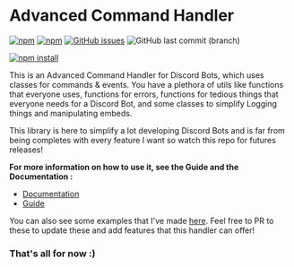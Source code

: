 # Advanced Command Handler

[![npm](https://img.shields.io/npm/dt/advanced-command-handler?logo=npm&style=for-the-badge)](https://www.npmjs.com/package/advanced-command-handler)
[![npm](https://img.shields.io/npm/v/advanced-command-handler?logo=npm&style=for-the-badge)](https://www.npmjs.com/package/advanced-command-handler)
[![GitHub issues](https://img.shields.io/github/issues-raw/ayfri/advanced-command-handler?logo=github&style=for-the-badge)](https://github.com/Ayfri/Advanced-Command-Handler/issues)
![GitHub last commit (branch)](https://img.shields.io/github/last-commit/ayfri/advanced-command-handler/master?logo=github&style=for-the-badge)

[![npm install](https://nodei.co/npm/advanced-command-handler.png?downloads=true&stars=true)](https://www.npmjs.com/package/advanced-command-handler)

This is an Advanced Command Handler for Discord Bots, which uses classes for commands & events.
You have a plethora of utils like functions that everyone uses, functions for errors,
functions for tedious things that everyone needs for a Discord Bot, and some classes to simplify Logging things and manipulating embeds.

This library is here to simplify a lot developing Discord Bots and is far from being completes with every feature I want so watch this repo for futures releases!

**For more information on how to use it, see the Guide and the Documentation :**

-   [Documentation](https://ayfri.github.io/Advanced-Command-Handler/) <br>
-   [Guide](https://github.com/Ayfri/Advanced-Command-Handler/wiki)

You can also see some examples that I've made [here](https://github.com/Ayfri/advanced-command-handler-examples).
Feel free to PR to these to update these and add features that this handler can offer!

### That's all for now :)
